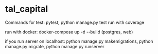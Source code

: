 # tal_capital
Commands for test:
pytest, python manage.py test run with coverage

run with docker:
docker-compose up -d --build (postgres, web)

if you run server on localhost:
python manage.py makemigrations, python manage.py migrate, python manage.py runserver

